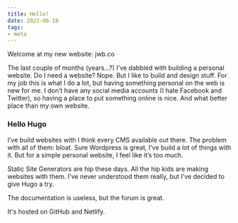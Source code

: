 ```yaml
---
title: Hello!
date: 2022-06-18
tags:
- meta
---
```


Welcome at my new website: jwb.co

The last couple of months (years…?) I’ve dabbled with building a personal website. Do I need a website? Nope. But I like to build and design stuff. For my job this is what I do a lot, but having something personal on the web is new for me. I don’t have any social media accounts (I hate Facebook and Twitter), so having a place to put something online is nice. And what better place than my own website.

### Hello Hugo

I’ve build websites with I think every CMS available out there. The problem with all of them: bloat. Sure Wordpress is great, I’ve build a lot of things with it. But for a simple personal website, I feel like it’s too much.

Static Site Generators are hip these days. All the hip kids are making websites with them. I’ve never understood them really, but I’ve decided to give Hugo a try.

The documentation is useless, but the forum is great.

It's hosted on GitHub and Netlify.
